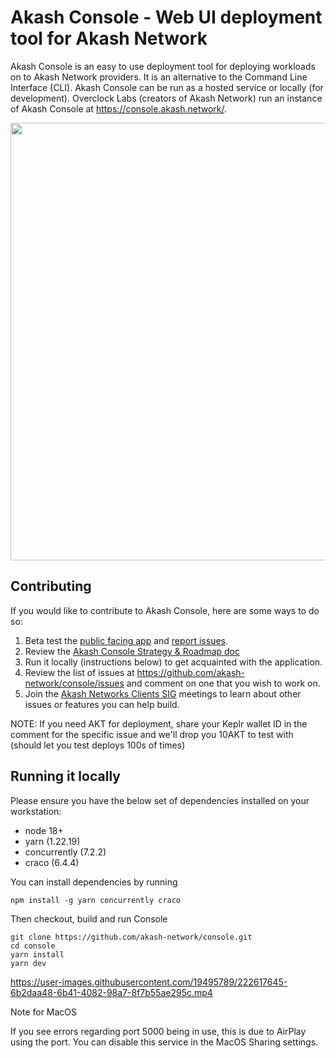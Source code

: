 # Akash Console - Web UI deployment tool for Akash Network

Akash Console is an easy to use deployment tool for deploying workloads on to Akash Network providers. It is an alternative to the Command Line Interface (CLI). Akash Console can be run as a hosted service or locally (for development). Overclock Labs (creators of Akash Network) run an instance of Akash Console at https://console.akash.network/.

<p align="center">
  <img src="_doc/../_docs/dev-readme-screencap.png" width="700">
</p>

## Contributing

If you would like to contribute to Akash Console, here are some ways to do so:

1. Beta test the [public facing app](https://console.akash.network/) and [report issues](https://github.com/akash-network/console/issues).
2. Review the [Akash Console Strategy & Roadmap doc](strategy-roadmap.md)
3. Run it locally (instructions below) to get acquainted with the application.
4. Review the list of issues at https://github.com/akash-network/console/issues and comment on one that you wish to work on.
5. Join the [Akash Networks Clients SIG](https://github.com/akash-network/community/tree/main/sig-clients) meetings to learn about other issues or features you can help build.

NOTE: If you need AKT for deployment, share your Keplr wallet ID in the comment for the specific issue and we'll drop you 10AKT to test with (should let you test deploys 100s of times)

## Running it locally

Please ensure you have the below set of dependencies installed on your workstation:

* node 18+
* yarn (1.22.19)
* concurrently (7.2.2)
* craco (6.4.4)

You can install dependencies by running
```
npm install -g yarn concurrently craco
```
Then checkout, build and run Console
```
git clone https://github.com/akash-network/console.git
cd console
yarn install
yarn dev
```

https://user-images.githubusercontent.com/19495789/222617645-6b2daa48-6b41-4082-98a7-8f7b55ae295c.mp4


Note for MacOS

If you see errors regarding port 5000 being in use, this is due to AirPlay
using the port. You can disable this service in the MacOS Sharing settings.
